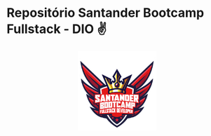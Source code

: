 # Repositório Santander Bootcamp Fullstack - DIO ✌
<h3 align="center">
    <img alt="bootcamp santander fullstack" src="santander-fullstack.png" height="180px" />
</h3>